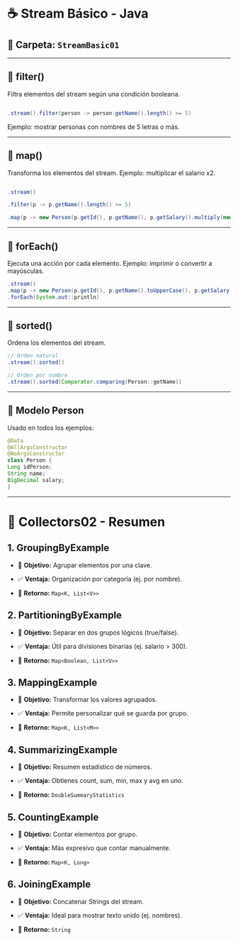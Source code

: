   
# ☕ Stream Básico - Java

## 📁 Carpeta: `StreamBasic01`

---
## 🔹 filter()

Filtra elementos del stream según una condición booleana.

```java

.stream().filter(person -> person.getName().length() >= 5)

```

Ejemplo: mostrar personas con nombres de 5 letras o más.

---
## 🔹 map()

Transforma los elementos del stream. Ejemplo: multiplicar el salario x2.

```java

.stream()

.filter(p -> p.getName().length() >= 5)

.map(p -> new Person(p.getId(), p.getName(), p.getSalary().multiply(new BigDecimal("2"))))

```

---
## 🔹 forEach()

Ejecuta una acción por cada elemento. Ejemplo: imprimir o convertir a mayúsculas.

```java
.stream()
.map(p -> new Person(p.getId(), p.getName().toUpperCase(), p.getSalary()))
.forEach(System.out::println)
```

---
## 🔹 sorted()

Ordena los elementos del stream.
```java
// Orden natural
.stream().sorted()

// Orden por nombre
.stream().sorted(Comparator.comparing(Person::getName))
```

---
## 🧾 Modelo Person

Usado en todos los ejemplos:

```java
@Data
@AllArgsConstructor
@NoArgsConstructor
class Person {
Long idPerson;
String name;
BigDecimal salary;
}
```

---

# 📁 Collectors02 - Resumen

  

## 1. GroupingByExample

- 🎯 **Objetivo:** Agrupar elementos por una clave.

- ✅ **Ventaja:** Organización por categoría (ej. por nombre).

- 🔁 **Retorno:** `Map<K, List<V>>`

  

## 2. PartitioningByExample

- 🎯 **Objetivo:** Separar en dos grupos lógicos (true/false).

- ✅ **Ventaja:** Útil para divisiones binarias (ej. salario > 300).

- 🔁 **Retorno:** `Map<Boolean, List<V>>`

  

## 3. MappingExample

- 🎯 **Objetivo:** Transformar los valores agrupados.

- ✅ **Ventaja:** Permite personalizar qué se guarda por grupo.

- 🔁 **Retorno:** `Map<K, List<M>>`

  

## 4. SummarizingExample

- 🎯 **Objetivo:** Resumen estadístico de números.

- ✅ **Ventaja:** Obtienes count, sum, min, max y avg en uno.

- 🔁 **Retorno:** `DoubleSummaryStatistics`

  

## 5. CountingExample

- 🎯 **Objetivo:** Contar elementos por grupo.

- ✅ **Ventaja:** Más expresivo que contar manualmente.

- 🔁 **Retorno:** `Map<K, Long>`

  

## 6. JoiningExample

- 🎯 **Objetivo:** Concatenar Strings del stream.

- ✅ **Ventaja:** Ideal para mostrar texto unido (ej. nombres).

- 🔁 **Retorno:** `String`